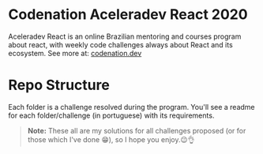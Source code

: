 # Codenation Aceleradev React 2020

Aceleradev React is an online Brazilian mentoring and courses program about react, with weekly code challenges always about React and its ecosystem. See more at: [codenation.dev](https://codenation.dev/)

# Repo Structure

Each folder is a challenge resolved during the program. You'll see a readme for each folder/challenge (in portuguese) with its requirements.
> **Note:** These all are my solutions for all challenges proposed (or for those which I've done :grin:), so I hope you enjoy.:wink::ok_hand: